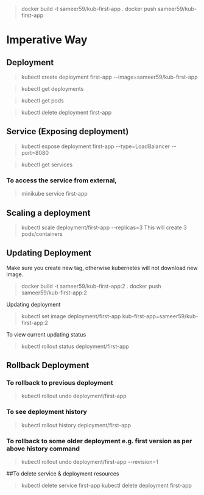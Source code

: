 > docker build -t sameer59/kub-first-app .
> docker push sameer59/kub-first-app

# Imperative Way

## Deployment

> kubectl create deployment first-app --image=sameer59/kub-first-app

> kubectl get deployments

> kubectl get pods

> kubectl delete deployment first-app

## Service (Exposing deployment)

> kubectl expose deployment first-app --type=LoadBalancer --port=8080

> kubectl get services

### To access the service from external,

> minikube service first-app

## Scaling a deployment

> kubectl scale deployment/first-app --replicas=3
> This will create 3 pods/containers

## Updating Deployment

Make sure you create new tag, otherwise kubernetes will not download new image.

> docker build -t sameer59/kub-first-app:2 .
> docker push sameer59/kub-first-app:2

Updating deployment

> kubectl set image deployment/first-app kub-first-app=sameer59/kub-first-app:2

To view current updating status

> kubectl rollout status deployment/first-app

## Rollback Deployment

### To rollback to previous deployment

> kubectl rollout undo deployment/first-app

### To see deployment history

> kubectl rollout history deployment/first-app

### To rollback to some older deployment e.g. first version as per above history command

> kubectl rollout undo deployment/first-app --revision=1

##To delete service & deployment resources

> kubectl delete service first-app
> kubectl delete deployment first-app
